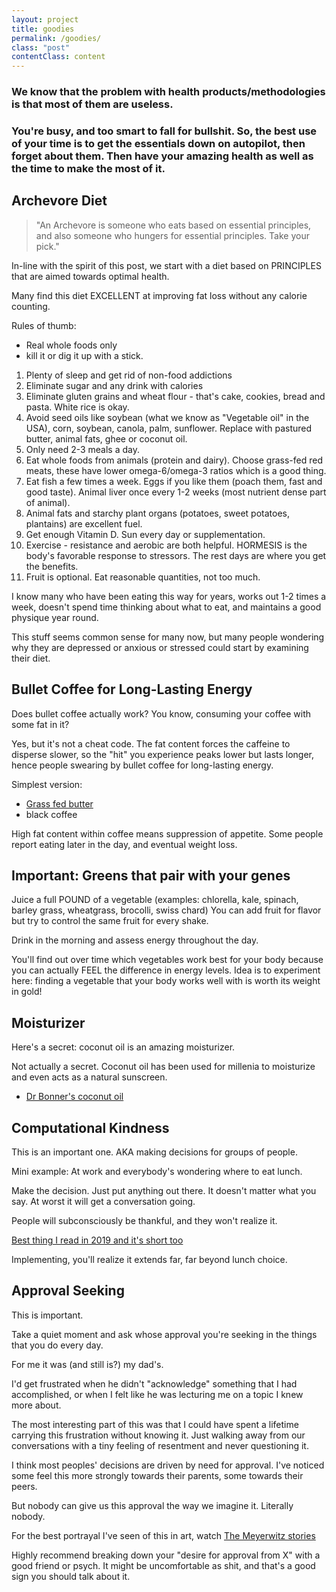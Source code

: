 ```yaml
---
layout: project
title: goodies
permalink: /goodies/
class: "post"
contentClass: content
---
```


### We know that the problem with health products/methodologies is that most of them are useless. 

### You're busy, and too smart to fall for bullshit. So, the best use of your time is to get the essentials down on autopilot, then forget about them. Then have your amazing health as well as the time to make the most of it.

## Archevore Diet

> "An Archevore is someone who eats based on essential principles, and also someone who hungers for essential principles. Take your pick."

In-line with the spirit of this post, we start with a diet based on PRINCIPLES that are aimed towards optimal health. 

Many find this diet EXCELLENT at improving fat loss without any calorie counting.

Rules of thumb: 
- Real whole foods only
- kill it or dig it up with a stick. 

1. Plenty of sleep and get rid of non-food addictions
2. Eliminate sugar and any drink with calories
3. Eliminate gluten grains and wheat flour - that's cake, cookies, bread and pasta. White rice is okay.
4. Avoid seed oils like soybean (what we know as "Vegetable oil" in the USA), corn, soybean, canola, palm, sunflower. Replace with pastured butter, animal fats, ghee or coconut oil.
5. Only need 2-3 meals a day.
6. Eat whole foods from animals (protein and dairy). Choose grass-fed red meats, these have lower omega-6/omega-3 ratios which is a good thing.
7. Eat fish a few times a week. Eggs if you like them (poach them, fast and good taste). Animal liver once every 1-2 weeks (most nutrient dense part of animal).
8. Animal fats and starchy plant organs (potatoes, sweet potatoes, plantains) are excellent fuel.
9. Get enough Vitamin D. Sun every day or supplementation.
10. Exercise - resistance and aerobic are both helpful. HORMESIS is the body's favorable response to stressors. The rest days are where you get the benefits.
11. Fruit is optional. Eat reasonable quantities, not too much.

I know many who have been eating this way for years, works out 1-2 times a week, doesn't spend time thinking about what to eat, and maintains a good physique year round.

This stuff seems common sense for many now, but many people wondering why they are depressed or anxious or stressed could start by examining their diet.

## Bullet Coffee for Long-Lasting Energy

Does bullet coffee actually work? You know, consuming your coffee with some fat in it?

Yes, but it's not a cheat code. The fat content forces the caffeine to disperse slower, so the "hit" you experience peaks lower but lasts longer, hence people swearing by bullet coffee for long-lasting energy.

Simplest version:
-  [Grass fed butter](https://www.amazon.com/Allgau-Grassfed-German-Butter-Unsalted/dp/B005TPJN7M/ref=sr_1_12_0o_wf?dchild=1&keywords=grass+fed+butter&qid=1624403784&sr=8-12)
- black coffee

High fat content within coffee means suppression of appetite. Some people report eating later in the day, and eventual weight loss.

## Important: Greens that pair with your genes

Juice a full POUND of a vegetable (examples: chlorella, kale, spinach, barley grass, wheatgrass, brocolli, swiss chard) You can add fruit for flavor but try to control the same fruit for every shake.

Drink in the morning and assess energy throughout the day.

You'll find out over time which vegetables work best for your body because you can actually FEEL the difference in energy levels. Idea is to experiment here: finding a vegetable that your body works well with is worth its weight in gold!

## Moisturizer

Here's a secret: coconut oil is an amazing moisturizer.

Not actually a secret. Coconut oil has been used for millenia to moisturize and even acts as a natural sunscreen. 

-  [Dr Bonner's coconut oil](https://www.amazon.com/BRONNERS-Organic-Whole-Kernel-Coconut/dp/B00MN2T2OS/ref=sr_1_1?dchild=1&keywords=dr+bronner+coconut+oil&qid=1624403903&sr=8-1)


## Computational Kindness 

This is an important one. AKA making decisions for groups of people.

Mini example: At work and everybody's wondering where to eat lunch.

Make the decision. Just put anything out there. It doesn't matter what you say. At worst it will get a conversation going.

People will subconsciously be thankful, and they won't realize it. 

[Best thing I read in 2019 and it's short too](https://neilkakkar.com/computational-kindness.html)

Implementing, you'll realize it extends far, far beyond lunch choice.

## Approval Seeking

This is important.

Take a quiet moment and ask whose approval you're seeking in the things that you do every day.

For me it was (and still is?) my dad's. 

I'd get frustrated when he didn't "acknowledge" something that I had accomplished, or when I felt like he was lecturing me on a topic I knew more about.

The most interesting part of this was that I could have spent a lifetime carrying this frustration without knowing it. Just walking away from our conversations with a tiny feeling of resentment and never questioning it.

I think most peoples' decisions are driven by need for approval. I've noticed some feel this more strongly towards their parents, some towards their peers.

But nobody can give us this approval the way we imagine it. Literally nobody.

For the best portrayal I've seen of this in art, watch [The Meyerwitz stories](https://www.youtube.com/watch?v=2HJ0Ld6kcQE)

Highly recommend breaking down your "desire for approval from X" with a good friend or psych. It might be uncomfortable as shit, and that's a good sign you should talk about it. 

